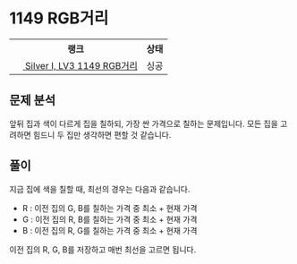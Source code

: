 # 1149 RGB거리



<table>
  <tr>
    <th>랭크</th>
    <th>상태</th>
  </tr>
  <tr>
    <td>
      <a href="http://noj.am/1149">
        <img src="https://static.solved.ac/tier_small/10.svg" height="16px"/>
        Silver I, LV3 1149 RGB거리
      </a>
    </td>
    <td>
      싱공
    </td>
  </tr>
</table>



## 문제 분석

앞뒤 집과 색이 다르게 집을 칠하되, 가장 싼 가격으로 칠하는 문제입니다.
모든 집을 고려하면 힘드니 두 집만 생각하면 편할 것 같습니다.

## 풀이

지금 집에 색을 칠할 때, 최선의 경우는 다음과 같습니다.

- R : 이전 집의 G, B를 칠하는 가격 중 최소 + 현재 가격
- G : 이전 집의 R, B를 칠하는 가격 중 최소 + 현재 가격
- B : 이전 집의 R, G를 칠하는 가격 중 최소 + 현재 가격

이전 집의 R, G, B를 저장하고 매번 최선을 고르면 됩니다.
